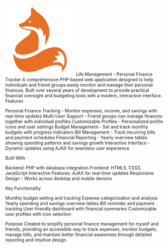 ![Project Icon](https://github.com/nmerck1/Life_Management/blob/main/fox.png)
Life Management - Personal Finance Tracker
A comprehensive PHP-based web application designed to help individuals and friend groups easily monitor and manage their personal finances. Built over several years of development to provide practical financial oversight and budgeting tools with a modern, interactive interface.
Features

Personal Finance Tracking - Monitor expenses, income, and savings with real-time updates
Multi-User Support - Friend groups can manage finances together with individual profiles
Customizable Profiles - Personalized profile icons and user settings
Budget Management - Set and track monthly budgets with progress indicators
Bill Management - Track recurring bills and payment schedules
Financial Reporting - Yearly overview tables showing spending patterns and savings growth
Interactive Interface - Dynamic updates using AJAX for seamless user experience

Built With

Backend: PHP with database integration
Frontend: HTML5, CSS3, JavaScript
Interactive Features: AJAX for real-time updates
Responsive Design - Works across desktop and mobile devices

Key Functionality

Monthly budget setting and tracking
Expense categorization and analysis
Yearly spending and savings overview tables
Bill reminder and payment tracking
User-friendly dashboard with financial summaries
Customizable user profiles with icon selection

Purpose
Created to simplify personal finance management for myself and friends, providing an accessible way to track expenses, monitor budgets, manage bills, and maintain better financial awareness through detailed reporting and intuitive design.

